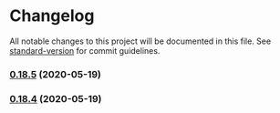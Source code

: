 # Changelog

All notable changes to this project will be documented in this file. See [standard-version](https://github.com/conventional-changelog/standard-version) for commit guidelines.

### [0.18.5](https://github.com/mgcrea/homebridge-tydom/compare/v0.18.4...v0.18.5) (2020-05-19)

### [0.18.4](https://github.com/mgcrea/homebridge-tydom/compare/v0.18.3...v0.18.4) (2020-05-19)
